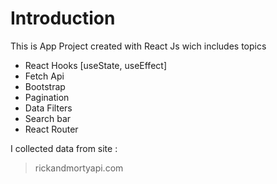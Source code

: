 # Introduction

This is App Project created with React Js wich includes topics

- React Hooks [useState, useEffect]
- Fetch Api
- Bootstrap
- Pagination
- Data Filters
- Search bar
- React Router

I collected data from site :

> rickandmortyapi.com
